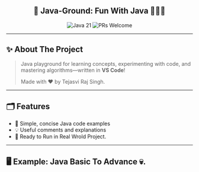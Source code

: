 <!-- README Header -->
<h2 align="center">🚀 Java-Ground:  Fun With Java 🧑🏻‍💻  </h2>

<p align="center">
  <img src="https://img.shields.io/badge/Java-21-blue.svg" alt="Java 21"/>
 
  <img src="https://img.shields.io/badge/My Ground -welcome-brightgreen.svg" alt="PRs Welcome"/>
</p>

---

## ✨ About The Project

> Java playground for learning concepts, experimenting with code, and mastering algorithms—written in **VS Code**!  
>  
> Made with ❤️ by Tejasvi Raj Singh.

---

## 🗂️ Features

- 🚦 Simple, concise Java code examples
- 💡 Useful comments and explanations
- 🧪 Ready to Run in Real Wrold Project.

---

## 🖥️ Example: Java Basic To Advance 💀.

